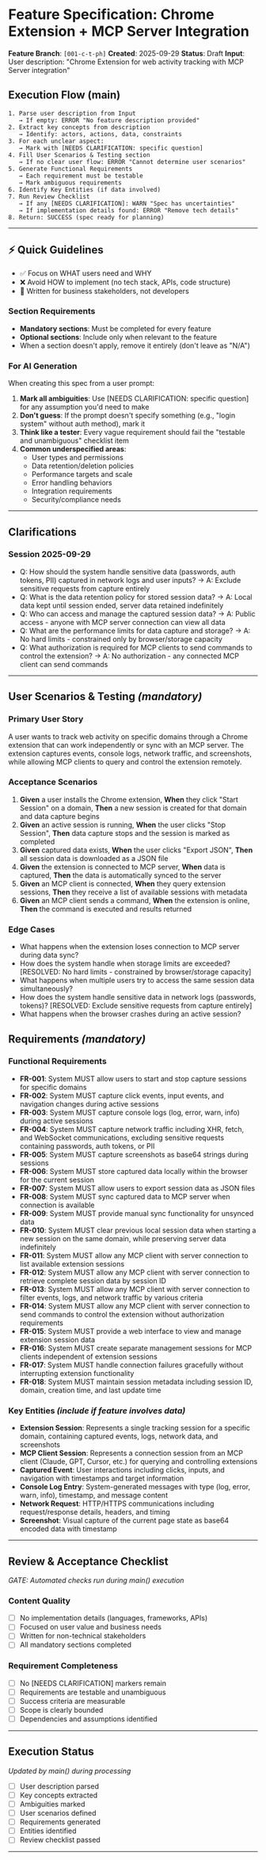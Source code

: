 # Feature Specification: Chrome Extension + MCP Server Integration

**Feature Branch**: `[001-c-t-ph]`
**Created**: 2025-09-29
**Status**: Draft
**Input**: User description: "Chrome Extension for web activity tracking with MCP Server integration"

## Execution Flow (main)
```
1. Parse user description from Input
   → If empty: ERROR "No feature description provided"
2. Extract key concepts from description
   → Identify: actors, actions, data, constraints
3. For each unclear aspect:
   → Mark with [NEEDS CLARIFICATION: specific question]
4. Fill User Scenarios & Testing section
   → If no clear user flow: ERROR "Cannot determine user scenarios"
5. Generate Functional Requirements
   → Each requirement must be testable
   → Mark ambiguous requirements
6. Identify Key Entities (if data involved)
7. Run Review Checklist
   → If any [NEEDS CLARIFICATION]: WARN "Spec has uncertainties"
   → If implementation details found: ERROR "Remove tech details"
8. Return: SUCCESS (spec ready for planning)
```

---

## ⚡ Quick Guidelines
- ✅ Focus on WHAT users need and WHY
- ❌ Avoid HOW to implement (no tech stack, APIs, code structure)
- 👥 Written for business stakeholders, not developers

### Section Requirements
- **Mandatory sections**: Must be completed for every feature
- **Optional sections**: Include only when relevant to the feature
- When a section doesn't apply, remove it entirely (don't leave as "N/A")

### For AI Generation
When creating this spec from a user prompt:
1. **Mark all ambiguities**: Use [NEEDS CLARIFICATION: specific question] for any assumption you'd need to make
2. **Don't guess**: If the prompt doesn't specify something (e.g., "login system" without auth method), mark it
3. **Think like a tester**: Every vague requirement should fail the "testable and unambiguous" checklist item
4. **Common underspecified areas**:
   - User types and permissions
   - Data retention/deletion policies  
   - Performance targets and scale
   - Error handling behaviors
   - Integration requirements
   - Security/compliance needs

---

## Clarifications

### Session 2025-09-29
- Q: How should the system handle sensitive data (passwords, auth tokens, PII) captured in network logs and user inputs? → A: Exclude sensitive requests from capture entirely
- Q: What is the data retention policy for stored session data? → A: Local data kept until session ended, server data retained indefinitely
- Q: Who can access and manage the captured session data? → A: Public access - anyone with MCP server connection can view all data
- Q: What are the performance limits for data capture and storage? → A: No hard limits - constrained only by browser/storage capacity
- Q: What authorization is required for MCP clients to send commands to control the extension? → A: No authorization - any connected MCP client can send commands

---

## User Scenarios & Testing *(mandatory)*

### Primary User Story
A user wants to track web activity on specific domains through a Chrome extension that can work independently or sync with an MCP server. The extension captures events, console logs, network traffic, and screenshots, while allowing MCP clients to query and control the extension remotely.

### Acceptance Scenarios
1. **Given** a user installs the Chrome extension, **When** they click "Start Session" on a domain, **Then** a new session is created for that domain and data capture begins
2. **Given** an active session is running, **When** the user clicks "Stop Session", **Then** data capture stops and the session is marked as completed
3. **Given** captured data exists, **When** the user clicks "Export JSON", **Then** all session data is downloaded as a JSON file
4. **Given** the extension is connected to MCP server, **When** data is captured, **Then** the data is automatically synced to the server
5. **Given** an MCP client is connected, **When** they query extension sessions, **Then** they receive a list of available sessions with metadata
6. **Given** an MCP client sends a command, **When** the extension is online, **Then** the command is executed and results returned

### Edge Cases
- What happens when the extension loses connection to MCP server during data sync?
- How does the system handle when storage limits are exceeded? [RESOLVED: No hard limits - constrained by browser/storage capacity]
- What happens when multiple users try to access the same session data simultaneously?
- How does the system handle sensitive data in network logs (passwords, tokens)? [RESOLVED: Exclude sensitive requests from capture entirely]
- What happens when the browser crashes during an active session?

## Requirements *(mandatory)*

### Functional Requirements
- **FR-001**: System MUST allow users to start and stop capture sessions for specific domains
- **FR-002**: System MUST capture click events, input events, and navigation changes during active sessions
- **FR-003**: System MUST capture console logs (log, error, warn, info) during active sessions
- **FR-004**: System MUST capture network traffic including XHR, fetch, and WebSocket communications, excluding sensitive requests containing passwords, auth tokens, or PII
- **FR-005**: System MUST capture screenshots as base64 strings during sessions
- **FR-006**: System MUST store captured data locally within the browser for the current session
- **FR-007**: System MUST allow users to export session data as JSON files
- **FR-008**: System MUST sync captured data to MCP server when connection is available
- **FR-009**: System MUST provide manual sync functionality for unsynced data
- **FR-010**: System MUST clear previous local session data when starting a new session on the same domain, while preserving server data indefinitely
- **FR-011**: System MUST allow any MCP client with server connection to list available extension sessions
- **FR-012**: System MUST allow any MCP client with server connection to retrieve complete session data by session ID
- **FR-013**: System MUST allow any MCP client with server connection to filter events, logs, and network traffic by various criteria
- **FR-014**: System MUST allow any MCP client with server connection to send commands to control the extension without authorization requirements
- **FR-015**: System MUST provide a web interface to view and manage extension session data
- **FR-016**: System MUST create separate management sessions for MCP clients independent of extension sessions
- **FR-017**: System MUST handle connection failures gracefully without interrupting extension functionality
- **FR-018**: System MUST maintain session metadata including session ID, domain, creation time, and last update time

### Key Entities *(include if feature involves data)*
- **Extension Session**: Represents a single tracking session for a specific domain, containing captured events, logs, network data, and screenshots
- **MCP Client Session**: Represents a connection session from an MCP client (Claude, GPT, Cursor, etc.) for querying and controlling extensions
- **Captured Event**: User interactions including clicks, inputs, and navigation with timestamps and target information
- **Console Log Entry**: System-generated messages with type (log, error, warn, info), timestamp, and message content
- **Network Request**: HTTP/HTTPS communications including request/response details, headers, and timing
- **Screenshot**: Visual capture of the current page state as base64 encoded data with timestamp

---

## Review & Acceptance Checklist
*GATE: Automated checks run during main() execution*

### Content Quality
- [ ] No implementation details (languages, frameworks, APIs)
- [ ] Focused on user value and business needs
- [ ] Written for non-technical stakeholders
- [ ] All mandatory sections completed

### Requirement Completeness
- [ ] No [NEEDS CLARIFICATION] markers remain
- [ ] Requirements are testable and unambiguous  
- [ ] Success criteria are measurable
- [ ] Scope is clearly bounded
- [ ] Dependencies and assumptions identified

---

## Execution Status
*Updated by main() during processing*

- [ ] User description parsed
- [ ] Key concepts extracted
- [ ] Ambiguities marked
- [ ] User scenarios defined
- [ ] Requirements generated
- [ ] Entities identified
- [ ] Review checklist passed

---
